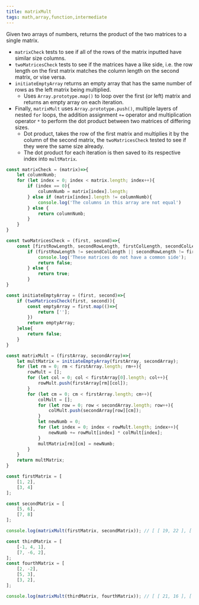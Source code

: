 ```yaml
---
title: matrixMult
tags: math,array,function,intermediate
---
```


Given two arrays of numbers, returns the product of the two matrices to a single matrix.

- `matrixCheck` tests to see if all of the rows of the matrix inputted have similar size columns.
- `twoMatricesCheck` tests to see if the matrices have a like side, i.e. the row length on the first matrix matches the column length on the second matrix, or vise versa.
- `initiateEmptyArray` returns an empty array that has the same number of rows as the left matrix being multiplied.
  - Uses `Array.prototype.map()` to loop over the first (or left) matrix and returns an empty array on each iteration.
- Finally, `matrixMult` uses `Array.prototype.push()`, multiple layers of nested `for` loops, the addition assignment `+=` operator and multiplication operator `*` to perform the dot product between two matrices of differing sizes.
  - Dot product, takes the row of the first matrix and multiplies it by the column of the second matrix, the `twoMatricesCheck` tested to see if they were the same size already.
  - The dot product for each iteration is then saved to its respective index into `multMatrix`.
  
```js
const matrixCheck = (matrix)=>{
    let columnNumb;
    for (let index = 0; index < matrix.length; index++){
        if (index == 0){
            columnNumb = matrix[index].length;
        } else if (matrix[index].length != columnNumb){
            console.log('The columns in this array are not equal')
        } else {
            return columnNumb;
        }
    }
}

const twoMatricesCheck = (first, second)=>{
    const [firstRowLength, secondRowLength, firstColLength, secondColLength] = [first.length, second.length, matrixCheck(first), matrixCheck(second)];
        if (firstRowLength != secondColLength || secondRowLength != firstColLength){
            console.log('These matrices do not have a common side');
            return false;
        } else {
            return true;
        }
}

const initiateEmptyArray = (first, second)=>{
    if (twoMatricesCheck(first, second)){
        const emptyArray = first.map(()=>{
            return [''];
        })
        return emptyArray;
    }else{
        return false;
    }
}

const matrixMult = (firstArray, secondArray)=>{
    let multMatrix = initiateEmptyArray(firstArray, secondArray);
    for (let rm = 0; rm < firstArray.length; rm++){
        rowMult = [];
        for (let col = 0; col < firstArray[0].length; col++){
            rowMult.push(firstArray[rm][col]);
        }
        for (let cm = 0; cm < firstArray.length; cm++){
            colMult = [];
            for (let row = 0; row < secondArray.length; row++){
                colMult.push(secondArray[row][cm]);
            }
            let newNumb = 0;
            for (let index = 0; index < rowMult.length; index++){
                newNumb += rowMult[index] * colMult[index];
            }
            multMatrix[rm][cm] = newNumb;
        }
    }
    return multMatrix;
}
```

```js
const firstMatrix = [
    [1, 2],
    [3, 4]
];

const secondMatrix = [
    [5, 6],
    [7, 8]
];

console.log(matrixMult(firstMatrix, secondMatrix)); // [ [ 19, 22 ], [ 43, 50 ] ]

const thirdMatrix = [
    [-1, 4, 1],
    [7, -6, 2],
];
const fourthMatrix = [
    [2, -2],
    [5, 3],
    [3, 2],
];

console.log(matrixMult(thirdMatrix, fourthMatrix)); // [ [ 21, 16 ], [ -10, -28 ] ]
```